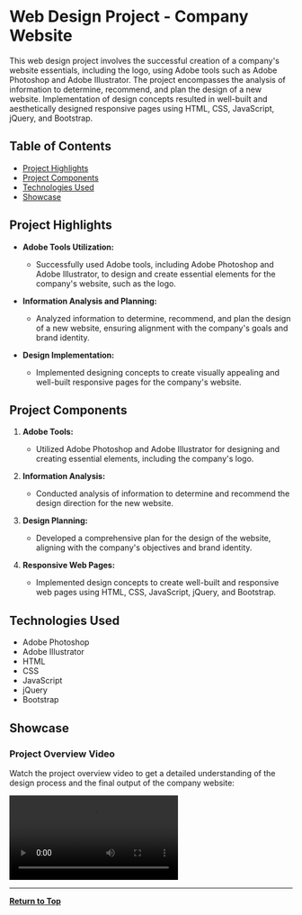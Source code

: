 # Web Design Project - Company Website

This web design project involves the successful creation of a company's website essentials, including the logo, using Adobe tools such as Adobe Photoshop and Adobe Illustrator. The project encompasses the analysis of information to determine, recommend, and plan the design of a new website. Implementation of design concepts resulted in well-built and aesthetically designed responsive pages using HTML, CSS, JavaScript, jQuery, and Bootstrap.

## Table of Contents

- [Project Highlights](#project-highlights)
- [Project Components](#project-components)
- [Technologies Used](#technologies-used)
- [Showcase](#showcase)

## Project Highlights

- **Adobe Tools Utilization:**
  - Successfully used Adobe tools, including Adobe Photoshop and Adobe Illustrator, to design and create essential elements for the company's website, such as the logo.

- **Information Analysis and Planning:**
  - Analyzed information to determine, recommend, and plan the design of a new website, ensuring alignment with the company's goals and brand identity.

- **Design Implementation:**
  - Implemented designing concepts to create visually appealing and well-built responsive pages for the company's website.

## Project Components

1. **Adobe Tools:**
   - Utilized Adobe Photoshop and Adobe Illustrator for designing and creating essential elements, including the company's logo.

2. **Information Analysis:**
   - Conducted analysis of information to determine and recommend the design direction for the new website.

3. **Design Planning:**
   - Developed a comprehensive plan for the design of the website, aligning with the company's objectives and brand identity.

4. **Responsive Web Pages:**
   - Implemented design concepts to create well-built and responsive web pages using HTML, CSS, JavaScript, jQuery, and Bootstrap.

## Technologies Used

- Adobe Photoshop
- Adobe Illustrator
- HTML
- CSS
- JavaScript
- jQuery
- Bootstrap

## Showcase

### Project Overview Video
Watch the project overview video to get a detailed understanding of the design process and the final output of the company website:

![AIS Video](recordings/AIS.mp4)

---

[**Return to Top**](#web-design-project---company-website)
